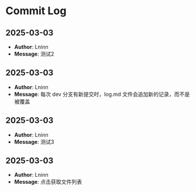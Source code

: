 # Commit Log

## 2025-03-03
- **Author**: Lninn
- **Message**: 测试2

## 2025-03-03
- **Author**: Lninn
- **Message**: 每次 dev 分支有新提交时，log.md 文件会追加新的记录，而不是被覆盖

## 2025-03-03
- **Author**: Lninn
- **Message**: 测试3

## 2025-03-03
- **Author**: Lninn
- **Message**: 点击获取文件列表

